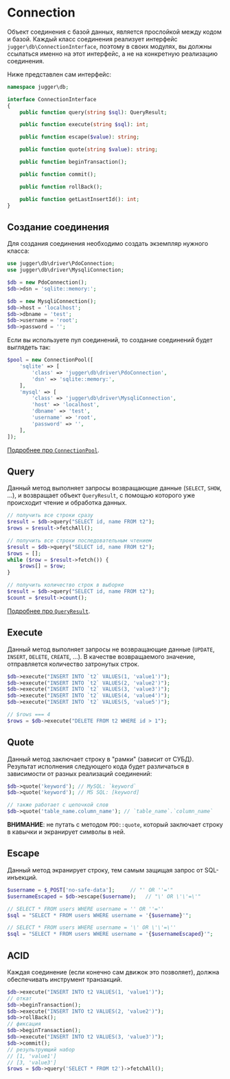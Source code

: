 # Connection

Объект соединения с базой данных, является прослойкой между кодом и базой. Каждый класс соединения реализует интерфейс `jugger\db\ConnectionInterface`, поэтому в своих модулях, вы должны ссылаться именно на этот интерфейс, а не на конкретную реализацию соединения.

Ниже представлен сам интерфейс:
```php
namespace jugger\db;

interface ConnectionInterface
{
    public function query(string $sql): QueryResult;

    public function execute(string $sql): int;

    public function escape($value): string;

    public function quote(string $value): string;

    public function beginTransaction();

    public function commit();

    public function rollBack();

    public function getLastInsertId(): int;
}
```

## Создание соединения

Для создания соединения необходимо создать экземпляр нужного класса:
```php
use jugger\db\driver\PdoConnection;
use jugger\db\driver\MysqliConnection;

$db = new PdoConnection();
$db->dsn = 'sqlite::memory:';

$db = new MysqliConnection();
$db->host = 'localhost';
$db->dbname = 'test';
$db->username = 'root';
$db->password = '';
```

Если вы используете пул соединений, то создание соединений будет выглядеть так:
```php
$pool = new ConnectionPool([
    'sqlite' => [
        'class' => 'jugger\db\driver\PdoConnection',
        'dsn' => 'sqlite::memory:',
    ],
    'mysql' => [
        'class' => 'jugger\db\driver\MysqliConnection',
        'host' => 'localhost',
        'dbname' => 'test',
        'username' => 'root',
        'password' => '',
    ],
]);
```

[Подробнее про `ConnectionPool`](connection-pool.md).

## Query

Данный метод выполняет запросы возвращающие данные (`SELECT`, `SHOW`, ...), и возвращает объект `QueryResult`, с помощью которого уже происходит чтение и обработка данных.

```php
// получить все строки сразу
$result = $db->query("SELECT id, name FROM t2");
$rows = $result->fetchAll();

// получить все строки последовательным чтением
$result = $db->query("SELECT id, name FROM t2");
$rows = [];
while ($row = $result->fetch()) {
    $rows[] = $row;
}

// получить количество строк в выборке
$result = $db->query("SELECT id, name FROM t2");
$count = $result->count();
```

[Подробнее про `QueryResult`](query-result.md).

## Execute

Данный метод выполняет запросы не возвращающие данные (`UPDATE`, `INSERT`, `DELETE`, `CREATE`, ...). В качестве возвращаемого значение, отправляется количество затронутых строк.

```php
$db->execute("INSERT INTO `t2` VALUES(1, 'value1')");
$db->execute("INSERT INTO `t2` VALUES(2, 'value2')");
$db->execute("INSERT INTO `t2` VALUES(3, 'value3')");
$db->execute("INSERT INTO `t2` VALUES(4, 'value4')");
$db->execute("INSERT INTO `t2` VALUES(5, 'value5')");

// $rows === 4
$rows = $db->execute("DELETE FROM t2 WHERE id > 1");
```

## Quote

Данный метод заключает строку в "рамки" (зависит от СУБД).
Результат исполнения следующего кода будет различаться в зависимости от разных реализаций соединений:

```php
$db->quote('keyword'); // MySQL: `keyword`
$db->quote('keyword'); // MS SQL: [keyword]

// также работает с цепочкой слов
$db->quote('table_name.column_name'); // `table_name`.`column_name`
```

**ВНИМАНИЕ**: не путать с методом `PDO::quote`, который заключает строку в кавычки и экранирует символы в ней.

## Escape

Данный метод экранирует строку, тем самым защищая запрос от SQL-инъекций.

```php
$username = $_POST['no-safe-data'];     // "' OR ''='"
$usernameEscaped = $db->escape($username);   // "\' OR \'\'=\'"

// SELECT * FROM users WHERE username = '' OR ''=''
$sql = "SELECT * FROM users WHERE username = '{$username}'";

// SELECT * FROM users WHERE username = '\' OR \'\'=\''
$sql = "SELECT * FROM users WHERE username = '{$usernameEscaped}'";
```

## ACID

Каждая соединение (если конечно сам движок это позволяет), должна обеспечивать инструмент транзакций.

```php
$db->execute("INSERT INTO t2 VALUES(1, 'value1')");
// откат
$db->beginTransaction();
$db->execute("INSERT INTO t2 VALUES(2, 'value2')");
$db->rollBack();
// фиксация
$db->beginTransaction();
$db->execute("INSERT INTO t2 VALUES(3, 'value3')");
$db->commit();
// результрующий набор
// [1, 'value1']
// [3, 'value3']
$rows = $db->query('SELECT * FROM t2')->fetchAll();
```
